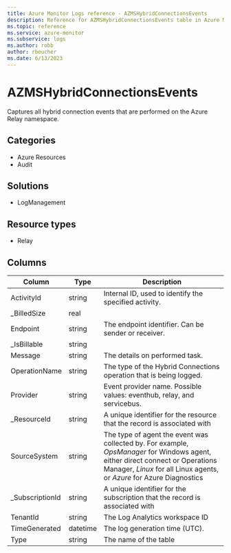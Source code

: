 ```yaml
---
title: Azure Monitor Logs reference - AZMSHybridConnectionsEvents
description: Reference for AZMSHybridConnectionsEvents table in Azure Monitor Logs.
ms.topic: reference
ms.service: azure-monitor
ms.subservice: logs
ms.author: robb
author: rboucher
ms.date: 6/13/2023
---
```


# AZMSHybridConnectionsEvents

 Captures all hybrid connection events that are performed on the Azure Relay namespace.

## Categories

- Azure Resources
- Audit
## Solutions

- LogManagement
## Resource types

- Relay




## Columns

| Column | Type | Description |
| --- | --- | --- |
| ActivityId | string | Internal ID, used to identify the specified activity. |
| _BilledSize | real |  |
| Endpoint | string | The endpoint identifier. Can be sender or receiver. |
| _IsBillable | string |  |
| Message | string | The details on performed task. |
| OperationName | string | The type of the Hybrid Connections operation that is being logged. |
| Provider | string | Event provider name. Possible values: eventhub, relay, and servicebus. |
| _ResourceId | string | A unique identifier for the resource that the record is associated with |
| SourceSystem | string | The type of agent the event was collected by. For example, *OpsManager* for Windows agent, either direct connect or Operations Manager, *Linux* for all Linux agents, or *Azure* for Azure Diagnostics |
| _SubscriptionId | string | A unique identifier for the subscription that the record is associated with |
| TenantId | string | The Log Analytics workspace ID |
| TimeGenerated | datetime | The log generation time (UTC). |
| Type | string | The name of the table |
